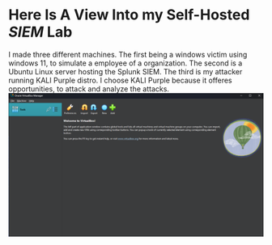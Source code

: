 # Here Is A View Into my Self-Hosted _SIEM_ Lab
I made three different machines. The first being a windows victim using windows 11, to simulate a employee of a organization. The second is a Ubuntu Linux server hosting the Splunk SIEM. The third is my attacker running KALI Purple distro. I choose KALI Purple because it offeres opportunities, to attack and analyze the attacks. 
![Here Are The VM's I Have Created](ImageOfVM.png)







